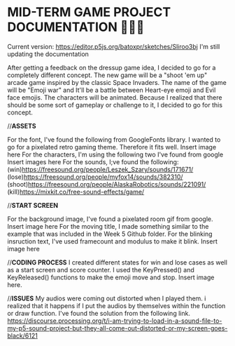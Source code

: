 # **MID-TERM GAME PROJECT DOCUMENTATION** 🎨🔮✨ #

Current version: https://editor.p5js.org/batoxpr/sketches/Sliroo3bj
I'm still updating the documentation

After getting a feedback on the dressup game idea, I decided to go for a completely different concept. The new game will be a "shoot 'em up" arcade game inspired by the classic Space Invaders. The name of the game will be "Emoji war" and It'll be a battle between Heart-eye emoji and Evil face emojis. The characters will be animated. Because I realized that there should be some sort of gameplay or challenge to it, I decided to go for this concept.

//**ASSETS**

For the font, I've found the following from GoogleFonts library. I wanted to go for a pixelated retro gaming theme. Therefore it fits well.
Insert image here
For the characters, I'm using the following two I've found from google
Insert images here
For the sounds, I;ve found the following:
(win)https://freesound.org/people/Leszek_Szary/sounds/171671/
(lose)https://freesound.org/people/myfox14/sounds/382310/
(shoot)https://freesound.org/people/AlaskaRobotics/sounds/221091/
(kill)https://mixkit.co/free-sound-effects/game/

//**START SCREEN**

For the background image, I've found a pixelated room gif from google. 
Insert image here
For the moving title, I made something similar to the example that was included in the Week 5 Github folder.
For the blinking insruction text, I've used framecount and modulus to make it blink. 
Insert image here

//**CODING PROCESS**
I created different states for win and lose cases as well as a start screen and score counter. 
I used the KeyPressed() and KeyReleased() functions to make the emoji move and stop.
Insert image here.

//**ISSUES**
My audios were coming out distorted when I played them. i realized that it happens if I put the audios by themselves within the function or draw function.
I've found the solution from the following link.
https://discourse.processing.org/t/i-am-trying-to-load-in-a-sound-file-to-my-p5-sound-project-but-they-all-come-out-distorted-or-my-screen-goes-black/6121
